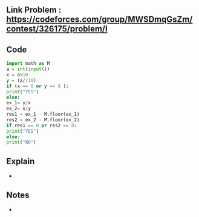 ## **Link Problem** : https://codeforces.com/group/MWSDmqGsZm/contest/326175/problem/I


## **Code**

```python
import math as M
a = int(input())
x = a%10
y = (a//10)
if (x == 0 or y == 0 ):
print("YES")
else:
ex_1= y/x
ex_2= x/y
res1 = ex_1 - M.floor(ex_1)
res2 = ex_2 - M.floor(ex_2)
if res1 == 0 or res2 == 0:
print("YES")
else:
print("NO")
```

## **Explain**
- 

## **Notes**
- 
